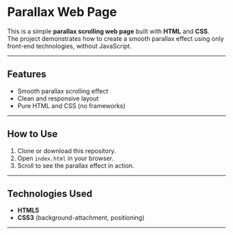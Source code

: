# Parallax Web Page

This is a simple **parallax scrolling web page** built with **HTML** and **CSS**.  
The project demonstrates how to create a smooth parallax effect using only front-end technologies, without JavaScript.

---

## Features
- Smooth parallax scrolling effect
- Clean and responsive layout
- Pure HTML and CSS (no frameworks)

---

## How to Use
1. Clone or download this repository.
2. Open `index.html` in your browser.
3. Scroll to see the parallax effect in action.

---

## Technologies Used
- **HTML5**
- **CSS3** (background-attachment, positioning)

---
